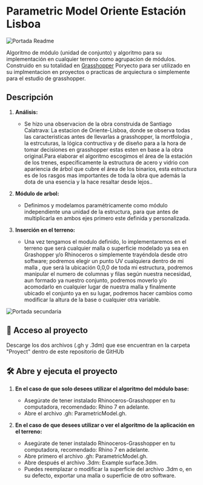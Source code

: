 
# Parametric Model Oriente Estación Lisboa
![Portada Readme](https://github.com/ComputacionalJosue/Oriente-Estacion-Lisboa/blob/main/Docs/Algoritmo%20grasshopper.png)

Algoritmo de módulo (unidad de conjunto) y algoritmo para su implementación en cualquier terreno como agrupacion de módulos. Construido en su totalidad en [Grasshopper](https://www.grasshopper3d.com/) Poryecto para ser utilizado en su implmentacion en proyectos o practicas de arquiectura o simplemente para el estudio de grasshopper.

## Descripción

1. **Análisis:**
   - Se hizo una observacion de la obra construida de Santiago Calatrava: La estacion de Oriente-Lisboa, donde se observa todas las caracteristicas antes de llevarlas a grasshopper, la mortfologia , la estrcuturas, la lógica contructiva y de diseño para a la hora de tomar decisiones en grasshopper estas esten en base a la obra original.Para elaborar el algoritmo escogimos el área de la estación de los trenes, específicamente la estructura de acero y vidrio con apariencia de árbol que cubre el área de los binarios, esta estructura es de los rasgos mas importantes de toda la obra que además  la dota de una esencia y la hace resaltar desde lejos..

2. **Módulo de arbol:**
   - Definimos y modelamos paramétricamente como módulo independiente una unidad de la estructura, para que antes de multiplicarla en ambos ejes primero este definida y personalizada.

3. **Inserción en el terreno:**
   - Una vez tengamos el modulo  definido, lo implementaremos en el terreno que será cualquier malla o superficie  modelado ya sea en Grashopper y/o Rhinoceros o simplemente trayéndola desde otro software; podremos elegir un punto UV cualquiera dentro de mi malla , que será la ubicación 0,0,0 de toda mi estructura, podremos manipular el numero de columnas y filas según nuestra necesidad, aun formado ya nuestro conjunto, podremos moverlo y/o acomodarlo en cualquier lugar de nuestra malla y finalmente ubicado el conjunto ya en su lugar, podremos hacer cambios como modificar la altura de la base o cualquier otra variable.
     
![Portada secundaria](https://github.com/ComputacionalJosue/Oriente-Estacion-Lisboa/blob/main/Docs/Portada%20Readme.jpg)

## 📁 Acceso al proyecto

Descarge los dos archivos (.gh y .3dm) que ese encuentran en la carpeta "Proyect" dentro de este repositorio de GitHUb

## 🛠️ Abre y ejecuta el proyecto

1. **En el caso de que solo desees utilizar el algoritmo del módulo base:**
   - Asegúrate de tener instalado Rhinoceros-Grasshopper en tu computadora, recomendado: Rhino 7 en adelante.
   - Abre el archivo .gh: ParametricModel.gh.

2. **En el caso de que desees utilizar o ver el algoritmo de la aplicación en el terreno:**
   - Asegúrate de tener instalado Rhinoceros-Grasshopper en tu computadora, recomendado: Rhino 7 en adelante.
   - Abre primero el archivo .gh: ParametricModel.gh.
   - Abre después el archivo .3dm: Example surface.3dm.
   - Puedes reemplazar o modificar la superficie del archivo .3dm o, en su defecto, exportar una malla o superficie de otro software.
   






